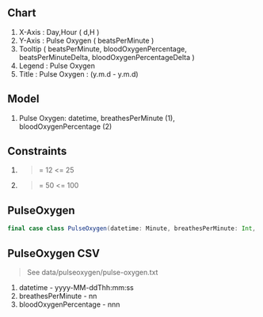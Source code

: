 Chart
-----
1. X-Axis : Day,Hour ( d,H )
2. Y-Axis : Pulse Oxygen ( beatsPerMinute )
3. Tooltip ( beatsPerMinute, bloodOxygenPercentage, beatsPerMinuteDelta, bloodOxygenPercentageDelta )
4. Legend : Pulse Oxygen
5. Title : Pulse Oxygen : (y.m.d - y.m.d)

Model
-----
1. Pulse Oxygen: datetime, breathesPerMinute (1), bloodOxygenPercentage (2)

Constraints
-----------
1. >= 12 <= 25
2. >= 50 <= 100

PulseOxygen
-----------
```scala
final case class PulseOxygen(datetime: Minute, breathesPerMinute: Int, bloodOxygenPercentage: Int)
```

PulseOxygen CSV
---------------
>See data/pulseoxygen/pulse-oxygen.txt
1. datetime - yyyy-MM-ddThh:mm:ss
2. breathesPerMinute - nn
3. bloodOxygenPercentage - nnn